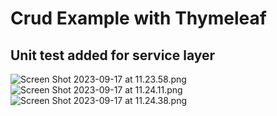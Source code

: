 # Crud Example with Thymeleaf
## Unit test added for service layer
![Screen Shot 2023-09-17 at 11.23.58.png](..%2F..%2FScreen%20Shot%202023-09-17%20at%2011.23.58.png)![Screen Shot 2023-09-17 at 11.24.11.png](..%2F..%2FScreen%20Shot%202023-09-17%20at%2011.24.11.png)![Screen Shot 2023-09-17 at 11.24.38.png](..%2F..%2FScreen%20Shot%202023-09-17%20at%2011.24.38.png)